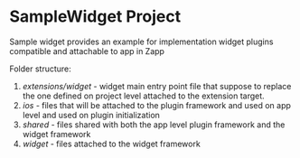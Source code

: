 # SampleWidget Project

Sample widget provides an example for implementation widget plugins compatible and attachable to app in Zapp

Folder structure:

1. *extensions/widget* - widget main entry point file that suppose to replace the one defined on project level attached to the extension target.
2. *ios* - files that will be attached to the plugin framework and used on app level and used on plugin initialization
3. *shared* - files shared with both the app level plugin framework and the widget framework
4. *widget* - files attached to the widget framework
